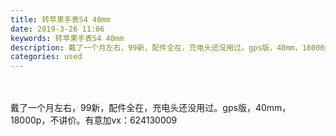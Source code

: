 ```yaml
---
title: 转苹果手表S4 40mm
date: 2019-3-26 11:06
keywords: 转苹果手表S4 40mm
description: 戴了一个月左右，99新，配件全在，充电头还没用过。gps版，40mm，18000p，不讲价。有意加vx：624130009
categories: used
---
```

<td class="t_f" id="postmessage_3309732">

<br/>
<br/>
戴了一个月左右，99新，配件全在，充电头还没用过。gps版，40mm，18000p，不讲价。有意加vx：624130009<br/>
</td>
